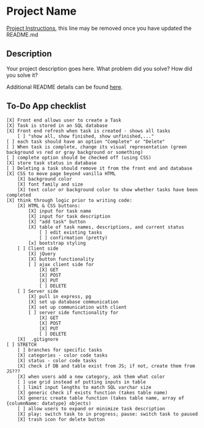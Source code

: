 # Project Name

[Project Instructions](./INSTRUCTIONS.md), this line may be removed once you have updated the README.md

## Description

Your project description goes here. What problem did you solve? How did you solve it?

Additional README details can be found [here](https://github.com/PrimeAcademy/readme-template/blob/master/README.md).

## To-Do App checklist

    [X] Front end allows user to create a Task
    [X] Task is stored in an SQL database
    [X] Front end refresh when task is created - shows all tasks
        [ ] "show all, show finished, show unfinished,..."
    [ ] each task should have an option "Complete" or "Delete"
    [ ] When task is complete, change its visual representation (green background vs red or gray background or something)
    [ ] complete option should be checked off (using CSS)
    [X] store task status in database
    [ ] Deleting a task should remove it from the front end and database
    [X] CSS to move page beyond vanilla HTML
        [X] background color
        [X] font family and size
        [X] text color or background color to show whether tasks have been completed
    [X] think through logic prior to writing code:
        [X] HTML & CSS buttons:
            [X] input for task name
            [X] input for task description
            [X] "add task" button
            [X] table of task names, descriptions, and current status
                [ ] edit existing tasks
                [ ] confirmation (pretty)
            [x] bootstrap styling
        [ ] Client side
            [X] jQuery
            [X] button functionality
            [ ] ajax client side for
                [X] GET
                [X] POST
                [X] PUT
                [ ] DELETE
        [ ] Server side
            [X] pull in express, pg
            [X] set up database communication
            [X] set up communication with client
            [ ] server side functionality for
                [X] GET
                [X] POST
                [X] PUT
                [ ] DELETE
        [X]  .gitignore
    [ ] STRETCH
        [ ] branches for specific tasks
        [X] categories - color code tasks
        [X] status - color code tasks
        [X] check if DB and table exist from JS; if not, create them from JS???
        [X] when users add a new category, ask them what color
        [ ] use grid instead of putting inputs in table
        [ ] limit input lengths to match SQL varchar size
        [X] generic check if exists function (takes table name)
        [X] generic create table function (takes table name, array of {columnName: datatype} objects)
        [ ] allow users to expand or minimize task description
        [X] play: switch task to in progress; pause: switch task to paused
        [X] trash icon for delete button